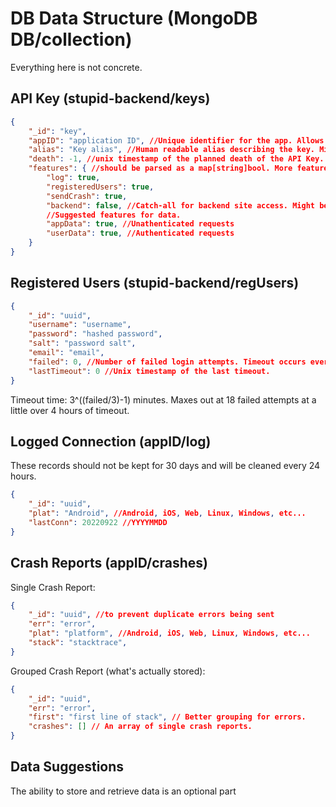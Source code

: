 # DB Data Structure (MongoDB DB/collection)

Everything here is not concrete.

## API Key (stupid-backend/keys)

```json
{
    "_id": "key",
    "appID": "application ID", //Unique identifier for the app. Allows for multiple apps to use the same backend.
    "alias": "Key alias", //Human readable alias describing the key. Might not be set (empty string).
    "death": -1, //unix timestamp of the planned death of the API Key. If -1, the key has no planned expiration. Keys may be expired at any time without notice.
    "features": { //should be parsed as a map[string]bool. More features can be added as needed by the application.
        "log": true,
        "registeredUsers": true,
        "sendCrash": true,
        "backend": false, //Catch-all for backend site access. Might be removed and replaced with more granular control in the future.
        //Suggested features for data.
        "appData": true, //Unathenticated requests
        "userData": true, //Authenticated requests
    }
}
```

## Registered Users (stupid-backend/regUsers)

```json
{
    "_id": "uuid",
    "username": "username",
    "password": "hashed password",
    "salt": "password salt",
    "email": "email",
    "failed": 0, //Number of failed login attempts. Timeout occurs every 3 failed attempts.
    "lastTimeout": 0 //Unix timestamp of the last timeout.
}
```

Timeout time: 3^((failed/3)-1) minutes. Maxes out at 18 failed attempts at a little over 4 hours of timeout.

## Logged Connection (appID/log)

These records should not be kept for 30 days and will be cleaned every 24 hours.

```json
{
    "_id": "uuid",
    "plat": "Android", //Android, iOS, Web, Linux, Windows, etc...
    "lastConn": 20220922 //YYYYMMDD
}
```

## Crash Reports (appID/crashes)

Single Crash Report:

```json
{
    "_id": "uuid", //to prevent duplicate errors being sent
    "err": "error",
    "plat": "platform", //Android, iOS, Web, Linux, Windows, etc...
    "stack": "stacktrace",
}
```

Grouped Crash Report (what's actually stored):

```json
{
    "_id": "uuid",
    "err": "error",
    "first": "first line of stack", // Better grouping for errors.
    "crashes": [] // An array of single crash reports.
}
```

## Data Suggestions

The ability to store and retrieve data is an optional part
